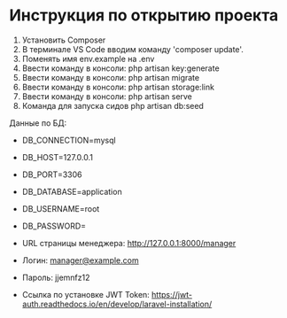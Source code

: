 # Инструкция по открытию проекта
1. Установить Composer
2. В терминале VS Code вводим команду 'composer update'.
3. Поменять имя env.example на .env
4. Ввести команду в консоли: php artisan key:generate
5. Ввести команду в консоли: php artisan migrate
6. Ввести команду в консоли: php artisan storage:link  
7. Ввести команду в консоли: php artisan serve
8. Команда для запуска сидов php artisan db:seed

Данные по БД:

- DB_CONNECTION=mysql
- DB_HOST=127.0.0.1
- DB_PORT=3306
- DB_DATABASE=application
- DB_USERNAME=root
- DB_PASSWORD=

- URL страницы менеджера: http://127.0.0.1:8000/manager
- Логин: manager@example.com
- Пароль: jjemnfz12

- Ссылка по установке JWT Token: https://jwt-auth.readthedocs.io/en/develop/laravel-installation/
